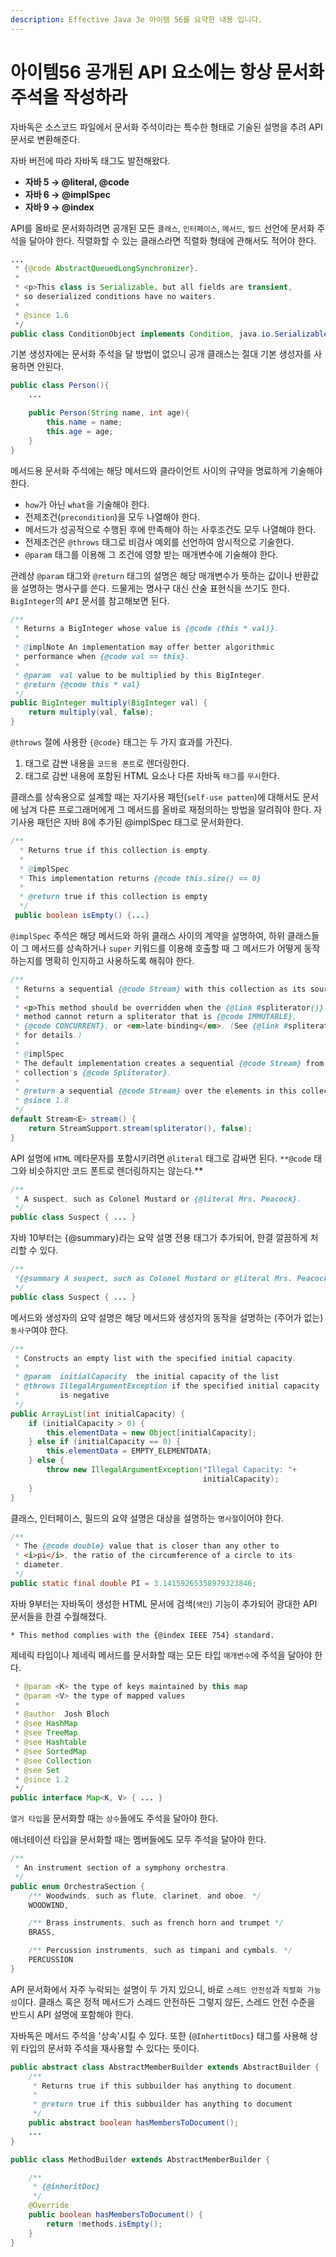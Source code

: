 ```yaml
---
description: Effective Java 3e 아이템 56를 요약한 내용 입니다.
---
```


# 아이템56 공개된 API 요소에는 항상 문서화 주석을 작성하라

자바독은 소스코드 파일에서 문서화 주석이라는 특수한 형태로 기술된 설명을 추려 API 문서로 변환해준다.

자바 버전에 따라 자바독 태그도 발전해왔다.

* **자바 5 → @literal, @code**
* **자바 6 → @implSpec**
* **자바 9 → @index**

API를 올바로 문서화하려면 공개된 모든 `클래스`, `인터페이스`, `메서드`, `필드` 선언에 문서화 주석을 달아야 한다. 직렬화할 수 있는 클래스라면 직렬화 형태에 관해서도 적어야 한다.

```java
...
 * {@code AbstractQueuedLongSynchronizer}.
 *
 * <p>This class is Serializable, but all fields are transient,
 * so deserialized conditions have no waiters.
 *
 * @since 1.6
 */
public class ConditionObject implements Condition, java.io.Serializable {
```

기본 생성자에는 문서화 주석을 달 방법이 없으니 공개 클래스는 절대 기본 생성자를 사용하면 안된다.

```java
public class Person(){
	...

	public Person(String name, int age){
		this.name = name;
		this.age = age;
	}
}
```

메서드용 문서화 주석에는 해당 메서드와 클라이언트 사이의 규약을 명료하게 기술해야 한다.

* `how`가 아닌 `what`을 기술해야 한다.
* 전제조건\(`precondition`\)을 모두 나열해야 한다.
* 메서드가 성공적으로 수행된 후에 만족해야 하는 사후조건도 모두 나열해야 한다.
* 전제조건은 `@throws` 태그로 비검사 예외를 선언하여 암시적으로 기술한다.
* `@param` 태그를 이용해 그 조건에 영향 받는 매개변수에 기술해야 한다.

관례상 `@param` 태그와 `@return` 태그의 설명은 해당 매개변수가 뜻하는 값이나 반환값을 설명하는 명사구를 쓴다. 드물게는 명사구 대신 산술 표현식을 쓰기도 한다. `BigInteger`의 `API` 문서를 참고해보면 된다.

```java
/**
 * Returns a BigInteger whose value is {@code (this * val)}.
 *
 * @implNote An implementation may offer better algorithmic
 * performance when {@code val == this}.
 *
 * @param  val value to be multiplied by this BigInteger.
 * @return {@code this * val}
 */
public BigInteger multiply(BigInteger val) {
    return multiply(val, false);
}
```

`@throws` 절에 사용한 `{@code}` 태그는 두 가지 효과를 가진다.

1. 태그로 감싼 내용을 `코드용 폰트`로 렌더링한다.
2. 태그로 감싼 내용에 포함된 HTML 요소나 다른 자바독 `태그`를 `무시`한다.

클래스를 상속용으로 설계할 때는 자기사용 패턴\(`self-use patten`\)에 대해서도 문서에 남겨 다른 프로그래머에게 그 메서드를 올바로 재정의하는 방법을 알려줘야 한다. 자기사용 패턴은 자바 8에 추가된 @implSpec 태그로 문서화한다.

```java
/**
  * Returns true if this collection is empty.
  *
  * @implSpec 
  * This implementation returns {@code this.size() == 0}
  *
  * @return true if this collection is empty
  */
 public boolean isEmpty() {...}
```

`@implSpec` 주석은 해당 메서드와 하위 클래스 사이의 계약을 설명하여, 하위 클래스들이 그 메서드를 상속하거나 `super` 키워드를 이용해 호출할 때 그 메서드가 어떻게 동작 하는지를 명확히 인지하고 사용하도록 해줘야 한다.

```java
/**
 * Returns a sequential {@code Stream} with this collection as its source.
 *
 * <p>This method should be overridden when the {@link #spliterator()}
 * method cannot return a spliterator that is {@code IMMUTABLE},
 * {@code CONCURRENT}, or <em>late-binding</em>. (See {@link #spliterator()}
 * for details.)
 *
 * @implSpec
 * The default implementation creates a sequential {@code Stream} from the
 * collection's {@code Spliterator}.
 *
 * @return a sequential {@code Stream} over the elements in this collection
 * @since 1.8
 */
default Stream<E> stream() {
    return StreamSupport.stream(spliterator(), false);
}
```

API 설명에 `HTML` 메타문자를 포함시키려면 `@literal` 태그로 감싸면 된다. `**@code` 태그와 비슷하지만 코드 폰트로 렌더링하지는 않는다.\*\*

```java
/**
 * A suspect, such as Colonel Mustard or {@literal Mrs. Peacock}.
 */
public class Suspect { ... }
```

자바 10부터는 {@summary}라는 요약 설명 전용 태그가 추가되어, 한결 깔끔하게 처리할 수 있다.

```java
/**
 *{@summary A suspect, such as Colonel Mustard or @literal Mrs. Peacock.}
 */
public class Suspect { ... }
```

메서드와 생성자의 요약 설명은 해당 메서드와 생성자의 동작을 설명하는 \(주어가 없는\) `동사구`여야 한다.

```java
/**
 * Constructs an empty list with the specified initial capacity.
 *
 * @param  initialCapacity  the initial capacity of the list
 * @throws IllegalArgumentException if the specified initial capacity
 *         is negative
 */
public ArrayList(int initialCapacity) {
    if (initialCapacity > 0) {
        this.elementData = new Object[initialCapacity];
    } else if (initialCapacity == 0) {
        this.elementData = EMPTY_ELEMENTDATA;
    } else {
        throw new IllegalArgumentException("Illegal Capacity: "+
                                           initialCapacity);
    }
}
```

클래스, 인터페이스, 필드의 요약 설명은 대상을 설명하는 `명사절`이어야 한다.

```java
/**
 * The {@code double} value that is closer than any other to
 * <i>pi</i>, the ratio of the circumference of a circle to its
 * diameter.
 */
public static final double PI = 3.14159265358979323846;
```

자바 9부터는 자바독이 생성한 HTML 문서에 검색\(`색인`\) 기능이 추가되어 광대한 API 문서들을 한결 수월해졌다.

```text
* This method complies with the {@index IEEE 754} standard.
```

제네릭 타입이나 제네릭 메서드를 문서화할 때는 모든 타입 `매개변수`에 주석을 달아야 한다.

```java
 * @param <K> the type of keys maintained by this map
 * @param <V> the type of mapped values
 *
 * @author  Josh Bloch
 * @see HashMap
 * @see TreeMap
 * @see Hashtable
 * @see SortedMap
 * @see Collection
 * @see Set
 * @since 1.2
 */
public interface Map<K, V> { ... }
```

`열거 타입`을 문서화할 때는 `상수`들에도 주석을 달아야 한다.

애너테이션 타입을 문서화할 때는 멤버들에도 모두 주석을 달아야 한다.

```java
/**
 * An instrument section of a symphony orchestra.
 */
public enum OrchestraSection {
	/** Woodwinds, such as flute, clarinet, and oboe. */
	WOODWIND,

	/** Brass instruments, such as french horn and trumpet */
	BRASS,

	/** Percussion instruments, such as timpani and cymbals. */
	PERCUSSION
}
```

API 문서화에서 자주 누락되는 설명이 두 가지 있으니, 바로 `스레드 안전성`과 `직렬화 가능성`이다. 클래스 혹은 정적 메서드가 스레드 안전하든 그렇지 않든, 스레드 안전 수준을 반드시 API 설명에 포함해야 한다.

자바독은 메서드 주석을 '상속'시킬 수 있다. 또한 {`@InhertitDocs`} 태그를 사용해 상위 타입의 문서화 주석을 재사용할 수 있다는 뜻이다.

```java
public abstract class AbstractMemberBuilder extends AbstractBuilder {
	/**
	 * Returns true if this subbuilder has anything to document.
	 *
	 * @return true if this subbuilder has anything to document
	 */
	public abstract boolean hasMembersToDocument();
	...
}
```

```java
public class MethodBuilder extends AbstractMemberBuilder {

	/**
	 * {@inheritDoc}
	 */
	@Override
	public boolean hasMembersToDocument() {
	    return !methods.isEmpty();
	}
}
```

